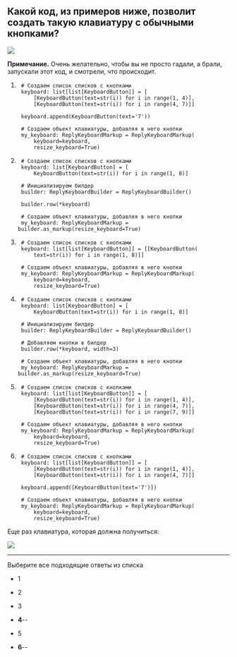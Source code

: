 ## Какой код, из примеров ниже, позволит создать такую клавиатуру с обычными кнопками?

![](https://ucarecdn.com/b9c7968c-c6be-4e49-bac5-228f4dc1ed59/-/preview/-/enhance/85/)

**Примечание.** Очень желательно, чтобы вы не просто гадали, а брали, запускали этот код, и смотрели, что происходит.

1.      # Создаем список списков с кнопками
        keyboard: list[list[KeyboardButton]] = [
            [KeyboardButton(text=str(i)) for i in range(1, 4)],
            [KeyboardButton(text=str(i)) for i in range(4, 7)]]
        
        keyboard.append(KeyboardButton(text='7'))
        
        # Создаем объект клавиатуры, добавляя в него кнопки
        my_keyboard: ReplyKeyboardMarkup = ReplyKeyboardMarkup(
            keyboard=keyboard,
            resize_keyboard=True)
    
2.      # Создаем список списков с кнопками
        keyboard: list[KeyboardButton] = [
            KeyboardButton(text=str(i)) for i in range(1, 8)]
        
        # Инициализируем билдер
        builder: ReplyKeyboardBuilder = ReplyKeyboardBuilder()
        
        builder.row(*keyboard)
        
        # Создаем объект клавиатуры, добавляя в него кнопки
        my_keyboard: ReplyKeyboardMarkup = builder.as_markup(resize_keyboard=True)
    
3.      # Создаем список списков с кнопками
        keyboard: list[list[KeyboardButton]] = [[KeyboardButton(
            text=str(i)) for i in range(1, 8)]]
        
        # Создаем объект клавиатуры, добавляя в него кнопки
        my_keyboard: ReplyKeyboardMarkup = ReplyKeyboardMarkup(
            keyboard=keyboard,
            resize_keyboard=True)
    
4.      # Создаем список списков с кнопками
        keyboard: list[KeyboardButton] = [
            KeyboardButton(text=str(i)) for i in range(1, 8)]
        
        # Инициализируем билдер
        builder: ReplyKeyboardBuilder = ReplyKeyboardBuilder()
        
        # Добавляем кнопки в билдер
        builder.row(*keyboard, width=3)
        
        # Создаем объект клавиатуры, добавляя в него кнопки
        my_keyboard: ReplyKeyboardMarkup = builder.as_markup(resize_keyboard=True)
    
5.      # Создаем список списков с кнопками
        keyboard: list[list[KeyboardButton]] = [
            [KeyboardButton(text=str(i)) for i in range(1, 4)],
            [KeyboardButton(text=str(i)) for i in range(4, 7)],
            [KeyboardButton(text=str(i)) for i in range(7, 9)]]
        
        # Создаем объект клавиатуры, добавляя в него кнопки
        my_keyboard: ReplyKeyboardMarkup = ReplyKeyboardMarkup(
            keyboard=keyboard,
            resize_keyboard=True)
    
6.      # Создаем список списков с кнопками
        keyboard: list[list[KeyboardButton]] = [
            [KeyboardButton(text=str(i)) for i in range(1, 4)],
            [KeyboardButton(text=str(i)) for i in range(4, 7)]]
        
        keyboard.append([KeyboardButton(text='7')])
        
        # Создаем объект клавиатуры, добавляя в него кнопки
        my_keyboard: ReplyKeyboardMarkup = ReplyKeyboardMarkup(
            keyboard=keyboard,
            resize_keyboard=True)
    

Еще раз клавиатура, которая должна получиться:

![](https://ucarecdn.com/b9c7968c-c6be-4e49-bac5-228f4dc1ed59/-/preview/-/enhance/85/)

---

Выберите все подходящие ответы из списка


- 1

- 2

- 3

- **4**--

- 5

- **6**--